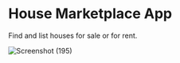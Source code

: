 # House Marketplace App
Find and list houses for sale or for rent.  

![Screenshot (195)](https://user-images.githubusercontent.com/73068793/153670199-7f983764-57d6-48e6-ae55-5fd957fc5237.png)


